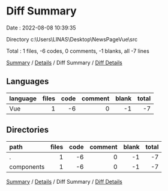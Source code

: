 # Diff Summary

Date : 2022-08-08 10:39:35

Directory c:\\Users\\LINAS\\Desktop\\NewsPageVue\\src

Total : 1 files,  -6 codes, 0 comments, -1 blanks, all -7 lines

[Summary](results.md) / [Details](details.md) / Diff Summary / [Diff Details](diff-details.md)

## Languages
| language | files | code | comment | blank | total |
| :--- | ---: | ---: | ---: | ---: | ---: |
| Vue | 1 | -6 | 0 | -1 | -7 |

## Directories
| path | files | code | comment | blank | total |
| :--- | ---: | ---: | ---: | ---: | ---: |
| . | 1 | -6 | 0 | -1 | -7 |
| components | 1 | -6 | 0 | -1 | -7 |

[Summary](results.md) / [Details](details.md) / Diff Summary / [Diff Details](diff-details.md)